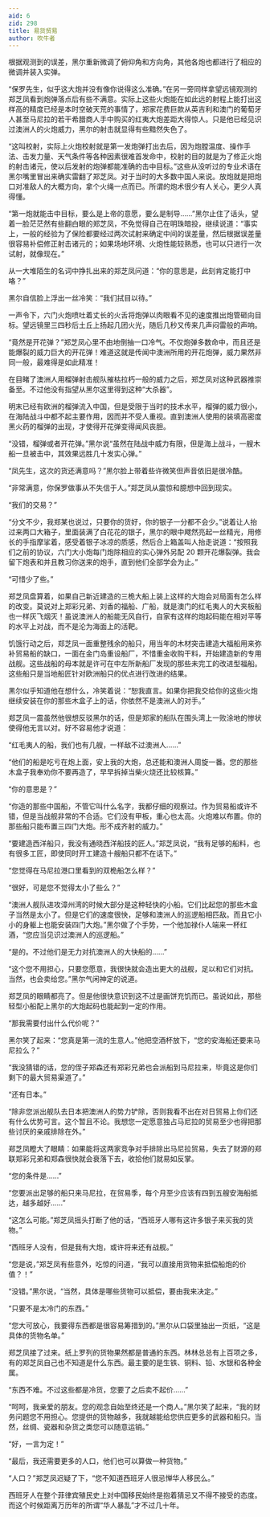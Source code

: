 ```yaml
---
aid: 6
zid: 298
title: 易货贸易
author: 吹牛者
---
```


根据观测到的误差，黑尔重新微调了俯仰角和方向角，其他各炮也都进行了相应的微调并装入实弹。

“保罗先生，似乎这大炮并没有像你说得这么准确。”在另一旁同样拿望远镜观测的郑芝凤看到炮弹落点后有些不满意。实际上这些火炮能在如此远的射程上能打出这样高的精度已经是本时空破天荒的事情了，郑家花费巨款从英吉利和澳门的葡萄牙人甚至马尼拉的若干希腊商人手中购买的红夷大炮差距大得惊人。只是他已经见识过澳洲人的火炮威力，黑尔的射击就显得有些黯然失色了。

“这叫校射，实际上火炮校射就是第一发炮弹打出去后，因为炮膛温度、操作手法、击发力量、天气条件等各种因素很难首发命中，校射的目的就是为了修正火炮的射击诸元，使以后发射的炮弹都能准确的击中目标。”这些从没听过的专业术语在黑尔嘴里冒出来确实雷翻了郑芝凤。对于当时的大多数中国人来说。放炮就是把炮口对准敌人的大概方向，拿个火绳一点而已。所谓的炮术很少有人关心，更少人真得懂。

“第一炮就能击中目标，要么是上帝的意愿，要么是制导……”黑尔止住了话头，望着一脸茫茫然有些翻白眼的郑芝凤，不免觉得自己在明珠暗投，继续说道：“事实上，一般的经验为了保险都要经过两次试射来确定中间的误差量，然后根据误差量很容易补偿修正射击诸元的；如果场地环境、火炮性能较熟悉，也可以只进行一次试射，就像现在。”

从一大堆陌生的名词中挣扎出来的郑芝凤问道：“你的意思是，此刻肯定能打中咯？”

黑尔自信脸上浮出一丝冷笑：“我们拭目以待。”

一声令下，六门火炮喷吐着丈长的火舌将炮弹以肉眼看不见的速度推出炮管砸向目标。望远镜里三四秒后土丘上扬起几团火光，随后几秒又传来几声闷雷般的声响。

“竟然是开花弹？”郑芝凤心里不由地倒抽一口冷气。不仅炮弹多数命中，而且还是能爆裂的威力巨大的开花弹！难道这就是传闻中澳洲所用的开花炮弹，威力果然非同一般，最难得是如此精准！

在目睹了澳洲人用榴弹射击舰队摧枯拉朽一般的威力之后，郑芝凤对这种武器推崇备至。不过他没有指望从黑尔这里得到这种“大杀器”。

明末已经有欧洲的榴弹流入中国，但是受限于当时的技术水平，榴弹的威力很小，在海陆战斗中都不起主要作用，因而并不受人重视。直到澳洲人使用的装填高密度黑火药的榴弹的出现，才使得开花弹变得闻风丧胆。

“没错，榴弹或者开花弹。”黑尔说“虽然在陆战中威力有限，但是海上战斗，一艘木船一旦被击中，其效果远胜几十发实心弹。”

“凤先生，这次的货还满意吗？”黑尔脸上带着些许微笑但声音依旧是很冷酷。

“非常满意，你保罗做事从不失信于人。”郑芝凤从震惊和臆想中回到现实。

“我们的交易？”

“分文不少，我郑某也说过，只要你的货好，你的银子一分都不会少。”说着让人抬过来两口大箱子，里面装满了白花花的银子，黑尔的眼中飕然亮起一丝精光，用修长的手指摩挲着，感受着银子冰凉的质感，然后合上箱盖叫人抬走说道：“按照我们之前的协议，六门大小炮每门炮除相应的实心弹外另配 20 颗开花爆裂弹。我会留下炮表和并且教习你送来的炮手，直到他们全部学会为止。”

“可惜少了些。”

郑芝凤盘算着，如果自己新近建造的三桅大船上装上这样的大炮会对局面有怎么样的改变。莫说对上郑彩兄弟、刘香的福船、广船，就是澳门的红毛夷人的大夹板船也一样灰飞烟灭！虽说澳洲人的船能无风自行，自家有这样的炮起码能在相对平等的水平上对战，而不是沦为海面上的活靶。

饥饿行动之后，郑芝凤一面重整残余的船只，用当年的木材突击建造大福船用来弥补贸易船的缺口，一面在金门岛重设船厂，不惜重金收购干料，开始建造新的专用战舰。这些战船的母本就是许可在中左所新船厂发现的那些未完工的改进型福船。这些船只是当地船匠针对欧洲船只的优点进行改进的结果。

黑尔似乎知道他在想什么，冷笑着说：“恕我直言。如果你把我交给你的这些火炮继续安装在你的那些木盒子上的话，你依然不是澳洲人的对手。”

郑芝凤一震虽然他很想反驳黑尔的话，但是郑家的船队在围头湾上一败涂地的惨状使得他无言以对。好不容易他才说道：

“红毛夷人的船，我们也有几艘，一样敌不过澳洲人......”

“他们的船是吃亏在炮上面，安上我的大炮，总还能和澳洲人周旋一番。您的那些木盒子我奉劝你不要再造了，早早拆掉当柴火烧还比较核算。”

“你的意思是？”

“你造的那些中国船，不管它叫什么名字，我都仔细的观察过。作为贸易船或许不错，但是当战舰非常的不合适。它们没有甲板，重心也太高。火炮难以布置。你的那些船只能布置三四门大炮。形不成齐射的威力。”

“要建造西洋船只，我没有通晓西洋船技的匠人。”郑芝凤说，“我有足够的船料，也有很多工匠，即使同时开工建造十艘船只都不在话下。”

“您觉得在马尼拉港口里看到的双桅船怎么样？”

“很好，可是您不觉得太小了些么？”

“澳洲人舰队进攻漳州湾的时候大部分是这种轻快的小船。它们比起您的那些木盒子当然是太小了。但是它们的速度很快，足够和澳洲人的巡逻船相匹敌。而且它小小的身躯上也能安装四门大炮。”黑尔做了个手势，一个他加禄仆人端来一杯红酒，“您应当见识过澳洲人的巡逻船。”

“是的。不过他们是无力对抗澳洲人的大快船的……”

“这个您不用担心，只要您愿意，我很快就会造出更大的战舰，足以和它们对抗。当然，也会卖给您。”黑尔气闲神定的说道。

郑芝凤的眼睛都亮了。但是他很快意识到这不过是画饼充饥而已。虽说如此，那些轻型小船配上黑尔的大炮起码也能起到一定的作用。

“那我需要付出什么代价呢？”

黑尔笑了起来：“您真是第一流的生意人。”他把空酒杯放下，“您的安海船还要来马尼拉么？”

“我没猜错的话，您的侄子郑森还有郑彩兄弟也会派船到马尼拉来，毕竟这是你们剩下的最大贸易渠道了。”

“还有日本。”

“除非您派出舰队去日本把澳洲人的势力铲除，否则我看不出在对日贸易上你们还有什么优势可言。这个暂且不论。我想您一定愿意独占马尼拉的贸易至少也得把那些讨厌的亲戚排除在外。”

郑芝凤瞪大了眼睛：如果能将这两家竞争对手排除出马尼拉贸易，失去了财源的郑联郑彩兄弟和郑森很快就会衰落下去，收拾他们就易如反掌。

“您的条件是……”

“您要派出足够的船只来马尼拉，在贸易季，每个月至少应该有四到五艘安海船抵达，越多越好……”

“这怎么可能。”郑芝凤摇头打断了他的话，“西班牙人哪有这许多银子来买我的货物。”

“西班牙人没有，但是我有大炮，或许将来还有战舰。”

“您是说，”郑芝凤有些意外，吃惊的问道，“我可以直接用货物来抵偿船炮的价值？！”

“没错。”黑尔说，“当然，具体是哪些货物可以抵偿，要由我来决定。”

“只要不是太冷门的东西。”

“您大可放心，我要得东西都是很容易筹措到的。”黑尔从口袋里抽出一页纸，“这是具体的货物名单。”

郑芝凤接了过来。纸上罗列的货物果然都是普通的东西。林林总总有上百项之多，有的郑芝凤自己也不知道是什么东西。最主要的是生铁、铜料、铅、水银和各种金属。

“东西不难。不过这些都是冷货，您要了之后卖不起价……”

“呵呵，我亲爱的朋友。您的观念自始至终还是一个商人。”黑尔笑了起来，“我的财务问题您不用担心。您提供的货物越多，我就越能给您供应更多的武器和船只。当然，丝绸、瓷器和杂货之类您可以随意运销。”

“好，一言为定！”

“最后，我还需要更多的人口，他们也可以算做一种货物。”

“人口？”郑芝凤迟疑了下，“您不知道西班牙人很忌惮华人移民么。”

西班牙人在整个菲律宾殖民史上对中国移民始终是抱着猜忌又不得不接受的态度。而这个时候距离万历年的所谓“华人暴乱”才不过几十年。
